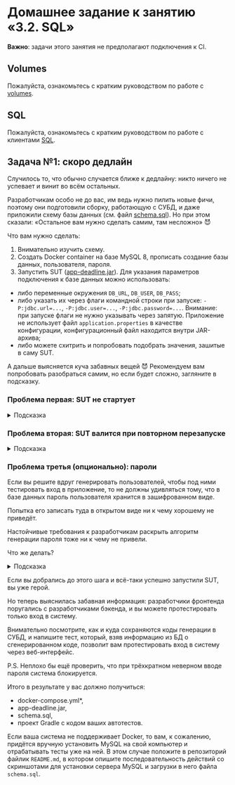 # Домашнее задание к занятию «3.2. SQL»

**Важно**: задачи этого занятия не предполагают подключения к CI.

## Volumes

Пожалуйста, ознакомьтесь с кратким руководством по работе с [volumes](https://github.com/netology-code/aqa-homeworks/blob/master/sql/volumes.md).

## SQL

Пожалуйста, ознакомьтесь с кратким руководством по работе с клиентами [SQL](https://github.com/netology-code/aqa-homeworks/blob/master/sql/mysql-psql.md).

## Задача №1: скоро дедлайн

Случилось то, что обычно случается ближе к дедлайну: никто ничего не успевает и винит во всём остальных.

Разработчикам особо не до вас, им ведь нужно пилить новые фичи, поэтому они подготовили сборку, работающую с СУБД, и даже приложили схему базы данных (см. файл [schema.sql](https://github.com/netology-code/aqa-homeworks/blob/master/sql/schema.sql)). Но при этом сказали: «Остальное вам нужно сделать самим, там несложно» 😈

Что вам нужно сделать:
1. Внимательно изучить схему.
1. Создать Docker container на базе MySQL 8, прописать создание базы данных, пользователя, пароля.
1. Запустить SUT ([app-deadline.jar](https://github.com/netology-code/aqa-homeworks/blob/master/sql/app-deadline.jar)). Для указания параметров подключения к базе данных можно использовать:
- либо переменные окружения `DB_URL`, `DB_USER`, `DB_PASS`;
- либо указать их через флаги командной строки при запуске: `-P:jdbc.url=...`, `-P:jdbc.user=...`, `-P:jdbc.password=...`. Внимание: при запуске флаги не нужно указывать через запятую. Приложение не использует файл `application.properties` в качестве конфигурации, конфигурационный файл находится внутри JAR-архива;
- либо можете схитрить и попробовать подобрать значения, зашитые в саму SUT.

А дальше выясняется куча забавных вещей 😈 Рекомендуем вам попробовать разобраться самим, но если будет сложно, загляните в подсказку.

### Проблема первая: SUT не стартует

<details>
   <summary>Подсказка</summary>

   Проблема: SUT не создаёт самостоятельно таблицы в базе данных.

   Поэтому вам нужно сходить на сайт-описание Docker image MySQL и посмотреть, как при инициализации скармливать схему. Будет использоваться технология volumes.
</details>

### Проблема вторая: SUT валится при повторном перезапуске

<details>
   <summary>Подсказка</summary>

   Проблема: SUT вставляет в базу данных демо-данные, а поскольку там есть ограничение уникальности, это приводит к ошибкам.

   Поэтому вам нужно где-то настроить вычистку данных за SUT.
</details>

### Проблема третья (опционально): пароли

Если вы решите вдруг генерировать пользователей, чтобы под ними тестировать вход в приложение, то не должны удивляться тому, что в базе данных пароль пользователя хранится в зашифрованном виде.

Попытка его записать туда в открытом виде ни к чему хорошему не приведёт.

Настойчивые требования к разработчикам раскрыть алгоритм генерации пароля тоже ни к чему не привели.

Что же делать?

<details>
   <summary>Подсказка</summary>

   Если вы внимательно присмотритесь к демо-данным, то они очень, прямо подозрительно похожи на те, что были в одной из предыдущих задач.

   Значит, вы можете попробовать использовать уже готовые зашифрованные пароли, зная то, какие они были в незашифрованном виде.
</details>

Если вы добрались до этого шага и всё-таки успешно запустили SUT, вы уже герой.

Но теперь выяснилась забавная информация: разработчики фронтенда поругались с разработчиками бэкенда, и вы можете протестировать только вход в систему.

Внимательно посмотрите, как и куда сохраняются коды генерации в СУБД, и напишите тест, который, взяв информацию из БД о сгенерированном коде, позволит вам протестировать вход в систему через веб-интерфейс.

P.S. Неплохо бы ещё проверить, что при трёхкратном неверном вводе пароля система блокируется.

Итого в результате у вас должно получиться:
* docker-compose.yml*,
* app-deadline.jar,
* schema.sql,
* проект Gradle c кодом ваших автотестов.

Если ваша система не поддерживает Docker, то вам, к сожалению, придётся вручную установить MySQL на свой компьютер и отрабатывать тесты уже на ней. В этом случае положите в репозиторий файлик `README.md`, в котором опишите последовательность действий со скриншотами для установки сервера MySQL и загрузки в него файла `schema.sql`.
